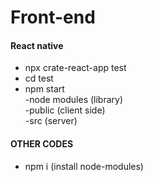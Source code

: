 # Front-end
#### React native
- npx crate-react-app test
- cd test
- npm start </br>
  -node modules (library)</br>
  -public (client side)</br>
  -src (server)</br>
 
#### OTHER CODES
 - npm i (install node-modules)

